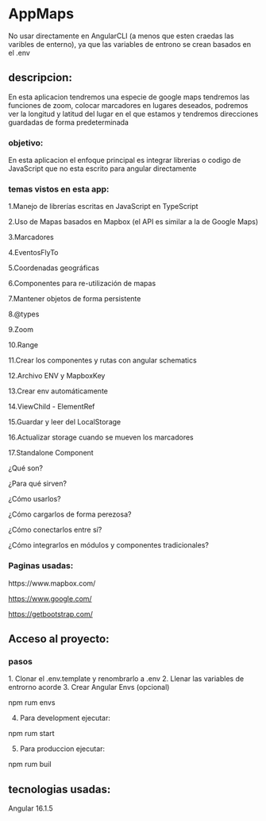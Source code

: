 # AppMaps
No usar directamente en AngularCLI (a menos que esten craedas las varibles de enterno), ya que las variables de entrono se crean basados en el .env

## descripcion:
<p>
En esta aplicacion tendremos una especie de google maps tendremos las funciones de zoom, colocar marcadores en lugares deseados, podremos ver la longitud y latitud del lugar en el que estamos y tendremos direcciones guardadas de forma predeterminada
</p>

### objetivo:
<p>
En esta aplicacion el enfoque principal es integrar librerias o codigo de JavaScript que no esta escrito para angular directamente
</p>

### temas vistos en esta app:
<p>
1.Manejo de librerías escritas en JavaScript en TypeScript

2.Uso de Mapas basados en Mapbox (el API es similar a la de Google Maps)

3.Marcadores

4.EventosFlyTo

5.Coordenadas geográficas

6.Componentes para re-utilización de mapas

7.Mantener objetos de forma persistente

8.@types

9.Zoom

10.Range

11.Crear los componentes y rutas con angular schematics

12.Archivo ENV y MapboxKey

13.Crear env automáticamente

14.ViewChild - ElementRef

15.Guardar y leer del LocalStorage

16.Actualizar storage cuando se mueven los marcadores

17.Standalone Component

¿Qué son?

¿Para qué sirven?

¿Cómo usarlos?

¿Cómo cargarlos de forma perezosa?

¿Cómo conectarlos entre sí?

¿Cómo integrarlos en módulos y componentes tradicionales?
</p>

### Paginas usadas:
<p>
https://www.mapbox.com/

https://www.google.com/

https://getbootstrap.com/


</p>

## Acceso al proyecto:
### pasos
<p>
1. Clonar el .env.template y renombrarlo a .env
2. Llenar las variables de entrorno acorde
3. Crear Angular Envs (opcional)

npm rum envs

4. Para development ejecutar:

npm rum start

5. Para produccion ejecutar:

npm rum buil
</p>

## tecnologias usadas:
<p>
Angular 16.1.5
</p>
